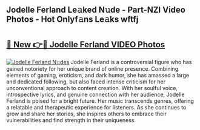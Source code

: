 ## Jodelle Ferland Le𝚊ked N𝚞de - Part-NZI Video Photos - Hot Onlyf𝚊ns Le𝚊ks wftfj

# <h2><a href="http://ac51964.deff.icu/?id=Jodelle+Ferland">🔗 New 👉🔴 Jodelle Ferland VIDEO Photos</a></h2>

[![Jodelle Ferland N𝚞des](https://i.imgur.com/rIISA9y.gif)](http://ac51964.deff.icu/?id=Jodelle+Ferland)
Jodelle Ferland is a controversial figure who has gained notoriety for her unique brand of online presence. Combining elements of gaming, eroticism, and dark humor, she has amassed a large and dedicated following, but also faced intense criticism for her unconventional approach to content creation. With her soulful voice, introspective lyrics, and genuine connection with her audience, Jodelle Ferland is poised for a bright future. Her music transcends genres, offering a relatable and therapeutic experience for listeners. As she continues to grow and share her stories, she inspires others to embrace their vulnerabilities and find strength in their uniqueness.
